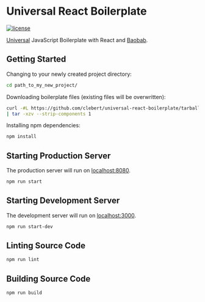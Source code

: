 # Universal React Boilerplate

[![license](http://img.shields.io/badge/license-MIT-blue.svg?style=flat)](https://raw.githubusercontent.com/clebert/universal-react-boilerplate/master/LICENSE)

[Universal](https://medium.com/@mjackson/universal-javascript-4761051b7ae9) JavaScript Boilerplate with React and [Baobab](https://github.com/Yomguithereal/baobab).

## Getting Started

Changing to your newly created project directory:

```sh
cd path_to_my_new_project/
```

Downloading boilerplate files (existing files will be overwritten):

```sh
curl -#L https://github.com/clebert/universal-react-boilerplate/tarball/master \
| tar -xzv --strip-components 1
```

Installing npm dependencies:

```sh
npm install
```

## Starting Production Server

The production server will run on [localhost:8080](http://localhost:8080/).

```sh
npm run start
```

## Starting Development Server

The development server will run on [localhost:3000](http://localhost:3000/).

```sh
npm run start-dev
```

## Linting Source Code

```sh
npm run lint
```

## Building Source Code

```sh
npm run build
```
